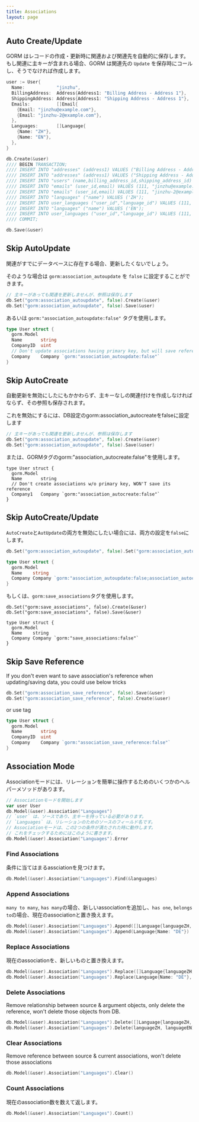 ```yaml
---
title: Associations
layout: page
---
```


## Auto Create/Update

GORM はレコードの作成・更新時に関連および関連先を自動的に保存します。もし関連に主キーが含まれる場合、GORM は関連先の `Update` を保存時にコールし、そうでなければ作成します。

```go
user := User{
  Name:            "jinzhu",
  BillingAddress:  Address{Address1: "Billing Address - Address 1"},
  ShippingAddress: Address{Address1: "Shipping Address - Address 1"},
  Emails:          []Email{
    {Email: "jinzhu@example.com"},
    {Email: "jinzhu-2@example.com"},
  },
  Languages:       []Language{
    {Name: "ZH"},
    {Name: "EN"},
  },
}

db.Create(&user)
//// BEGIN TRANSACTION;
//// INSERT INTO "addresses" (address1) VALUES ("Billing Address - Address 1");
//// INSERT INTO "addresses" (address1) VALUES ("Shipping Address - Address 1");
//// INSERT INTO "users" (name,billing_address_id,shipping_address_id) VALUES ("jinzhu", 1, 2);
//// INSERT INTO "emails" (user_id,email) VALUES (111, "jinzhu@example.com");
//// INSERT INTO "emails" (user_id,email) VALUES (111, "jinzhu-2@example.com");
//// INSERT INTO "languages" ("name") VALUES ('ZH');
//// INSERT INTO user_languages ("user_id","language_id") VALUES (111, 1);
//// INSERT INTO "languages" ("name") VALUES ('EN');
//// INSERT INTO user_languages ("user_id","language_id") VALUES (111, 2);
//// COMMIT;

db.Save(&user)
```

## Skip AutoUpdate

関連がすでにデータベースに存在する場合、更新したくないでしょう。

そのような場合は `gorm:association_autoupdate` を `false` に設定することができます。

```go
// 主キーがあっても関連を更新しませんが、参照は保存します
db.Set("gorm:association_autoupdate", false).Create(&user)
db.Set("gorm:association_autoupdate", false).Save(&user)
```

あるいは `gorm:"association_autoupdate:false"` タグを使用します。

```go
type User struct {
  gorm.Model
  Name       string
  CompanyID  uint
  // Don't update associations having primary key, but will save reference
  Company    Company `gorm:"association_autoupdate:false"`
}
```

## Skip AutoCreate

自動更新を無効にしたにもかかわらず、主キーなしの関連付けを作成しなければならず、その参照も保存されます。

これを無効にするには、DB設定のgorm:association_autocreateをfalseに設定します

```go
// 主キーがあっても関連を更新しませんが、参照は保存します
db.Set("gorm:association_autoupdate", false).Create(&user)
db.Set("gorm:association_autoupdate", false).Save(&user)
```

または、GORMタグのgorm:"association_autocreate:false"を使用します。

    type User struct {
      gorm.Model
      Name       string
      // Don't create associations w/o primary key, WON'T save its reference
      Company1   Company `gorm:"association_autocreate:false"`
    }
    

## Skip AutoCreate/Update

`AutoCreate`と`AutUpdate`の両方を無効にしたい場合には、両方の設定を`false`にします。

```go
db.Set("gorm:association_autoupdate", false).Set("gorm:association_autocreate", false).Create(&user)

type User struct {
  gorm.Model
  Name    string
  Company Company `gorm:"association_autoupdate:false;association_autocreate:false"`
}
```

もしくは、`gorm:save_associations`タグを使用します。

    db.Set("gorm:save_associations", false).Create(&user)
    db.Set("gorm:save_associations", false).Save(&user)
    
    type User struct {
      gorm.Model
      Name    string
      Company Company `gorm:"save_associations:false"`
    }
    

## Skip Save Reference

If you don't even want to save association's reference when updating/saving data, you could use below tricks

```go
db.Set("gorm:association_save_reference", false).Save(&user)
db.Set("gorm:association_save_reference", false).Create(&user)
```

or use tag

```go
type User struct {
  gorm.Model
  Name       string
  CompanyID  uint
  Company    Company `gorm:"association_save_reference:false"`
}
```

## Association Mode

Associationモードには、リレーションを簡単に操作するためのいくつかのヘルパーメソッドがあります。

```go
// Associationモードを開始します
var user User 
db.Model(&user).Association("Languages")
// `user` は、ソースであり、主キーを持っている必要があります。 
// `Languages` は、リレーションのためのソースのフィールド名です。 
// Associationモードは、この2つの条件が満たされた時に動作します。
// これをチェックするためにはこのように書きます。
db.Model(&user).Association("Languages").Error
```

### Find Associations

条件に当てはまるassciationを見つけます。

```go
db.Model(&user).Association("Languages").Find(&languages)
```

### Append Associations

`many to many`, `has many`の場合、新しいassociationを追加し、`has one`, `belongs to`の場合、現在のassociationと置き換えます。

```go
db.Model(&user).Association("Languages").Append([]Language{languageZH, languageEN})
db.Model(&user).Association("Languages").Append(Language{Name: "DE"})
```

### Replace Associations

現在のassociationを、新しいものと置き換えます。

```go
db.Model(&user).Association("Languages").Replace([]Language{languageZH, languageEN})
db.Model(&user).Association("Languages").Replace(Language{Name: "DE"}, languageEN)
```

### Delete Associations

Remove relationship between source & argument objects, only delete the reference, won't delete those objects from DB.

```go
db.Model(&user).Association("Languages").Delete([]Language{languageZH, languageEN})
db.Model(&user).Association("Languages").Delete(languageZH, languageEN)
```

### Clear Associations

Remove reference between source & current associations, won't delete those associations

```go
db.Model(&user).Association("Languages").Clear()
```

### Count Associations

現在のassociation数を数えて返します。

```go
db.Model(&user).Association("Languages").Count()
```